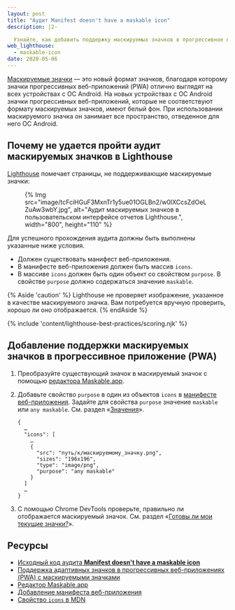 ```yaml
---
layout: post
title: "Аудит Manifest doesn't have a maskable icon"
description: |2-

  Узнайте, как добавить поддержку маскируемых значков в прогрессивное веб-приложение (PWA).
web_lighthouse:
  - maskable-icon
date: 2020-05-06
---
```


[Маскируемые значки](/maskable-icon/) — это новый формат значков, благодаря которому значки прогрессивных веб-приложений (PWA) отлично выглядят на всех устройствах с ОС Android. На новых устройствах с ОС Android значки прогрессивных веб-приложений, которые не соответствуют формату маскируемых значков, имеют белый фон. При использовании маскируемого значка он занимает все пространство, отведенное для него ОС Android.

## Почему не удается пройти аудит маскируемых значков в Lighthouse

[Lighthouse](https://developer.chrome.com/docs/lighthouse/overview/) помечает страницы, не поддерживающие маскируемые значки:

<figure>{% Img src="image/tcFciHGuF3MxnTr1y5ue01OGLBn2/w0lXCcsZdOeLZuAw3wbY.jpg", alt="Аудит маскируемых значков в пользовательском интерфейсе отчетов Lighthouse.", width="800", height="110" %}</figure>

Для успешного прохождения аудита должны быть выполнены указанные ниже условия.

- Должен существовать манифест веб-приложения.
- В манифесте веб-приложения должен быть массив `icons`.
- В массиве `icons` должен быть один объект со свойством `purpose`. В свойстве `purpose` должно содержаться значение `maskable`.

{% Aside 'caution' %} Lighthouse не проверяет изображение, указанное в качестве маскируемого значка. Вам потребуется вручную проверить, хорошо ли оно отображается. {% endAside %}

{% include 'content/lighthouse-best-practices/scoring.njk' %}

## Добавление поддержки маскируемых значков в прогрессивное приложение (PWA)

1. Преобразуйте существующий значок в маскируемый значок с помощью [редактора Maskable.app](https://maskable.app/editor).

2. Добавьте свойство `purpose` в один из объектов `icons` в [манифесте веб-приложения](/add-manifest/). Задайте для свойства `purpose` значение `maskable` или `any maskable`. См. раздел «[Значения](https://developer.mozilla.org/docs/Web/Manifest/icons#Values)».

    ```json/8
    {
      …
      "icons": [
        …
        {
          "src": "путь/к/маскируемому_значку.png",
          "sizes": "196x196",
          "type": "image/png",
          "purpose": "any maskable"
        }
      ]
      …
    }
    ```

3. С помощью Chrome DevTools проверьте, правильно ли отображается маскируемый значок. См. раздел «[Готовы ли мои текущие значки?](/maskable-icon/#are-my-current-icons-ready)».

## Ресурсы

- [Исходный код аудита **Manifest doesn't have a maskable icon**](https://github.com/GoogleChrome/lighthouse/blob/master/lighthouse-core/audits/maskable-icon.js)
- [Поддержка адаптивных значков в прогрессивных веб-приложениях (PWA) с маскируемыми значками](/maskable-icon/)
- [Редактор Maskable.app](https://maskable.app/editor)
- [Добавление манифеста веб-приложения](/add-manifest/)
- [Свойство `icons` в MDN](https://developer.mozilla.org/docs/Web/Manifest/icons)
